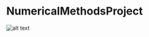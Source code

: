 # NumericalMethodsProject

![alt text](https://github.com/BasilMinkov/NumericalMethodsProject/blob/master/static/NumericalMethodsProjects.jpg)
